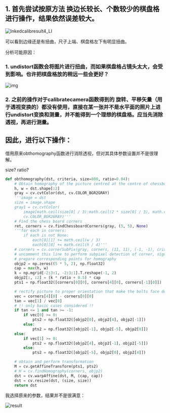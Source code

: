 ## 1. 首先尝试按原方法 换边长较长、个数较少的棋盘格进行操作，结果依然误差较大。

![Inkedcalibresult4_LI](C:\Users\dell\Desktop\Courses\IPP\汇报\2021.12.8\Inkedcalibresult4_LI.jpg)

可以看到边缘还是有扭曲，尺子上端、棋盘格左下有明显扭曲。

分析可能原因：

### 1. undistort函数会将图片进行扭曲，而如果棋盘格占镜头太大，会受到影响。也许把棋盘格放的稍远一些会更好？

![img](https://images2015.cnblogs.com/blog/1138496/201704/1138496-20170414225209314-1805828765.png)

### 2. 之前的操作对于calibratecamera函数得到的 旋转、平移矢量（用于透视变换的）都没有使用，直接在某一张并不是水平面的照片上进行undistort变换和测量，并不能得到一个理想的棋盘格。应当先消除透视，再进行测量。

## 因此，进行以下操作：

借用原来obthomography函数进行消除透视，但对其具体参数设置并不是很理解。

size? ratio?

```python
def obthomography(dst, criteria, size=800, ratio=0.04):
    # Obtain homography of the picture centred at the centre of chessboard
    h, w = dst.shape[:2]
    gray = cv.cvtColor(dst, cv.COLOR_BGR2GRAY)
    '''image = dst
    size = image.shape
    gray1 = cv.cvtColor(
        image[math.ceil(size[0] / 3):math.ceil(2 * size[0] / 3), math.ceil(size[1] / 4):math.ceil(3 * size[1] / 4)],
        cv.COLOR_BGR2GRAY)'''
    # Find the chess board corners
    ret, corners = cv.findChessboardCorners(gray, (5, 5), None)
    '''for each in corners:
        if each is not None:
            each[0][1] += math.ceil(w / 3)
            each[0][0] += math.ceil(h / 4)'''
    # corners = cv.cornerSubPix(gray, corners, (11, 11), (-1, -1), criteria)
    # uncomment this line to perform subpixel detection of corner, significantly slow the speed
    # prepare corresponding points for homography
    objp2 = np.zeros((5 * 5, 2), np.float32)
    cap = max(h, w)
    k = np.mgrid[-2:3:1, -2:3:1].T.reshape(-1, 2)
    objp2[:, :2] = (k * ratio + 0.5) * cap
    pts1 = np.float32([corners[0][0], corners[4][0], corners[-1][0]])

    # rectify picture to proper orientation that make the bolts face downward
    vec = corners[4][0] - corners[0][0]
    tan = vec[1] / vec[0]
    # !! only basic cases considered !!
    if tan <= 1 and tan >= -1:
        if vec[0] >= 0:
            pts2 = np.float32([objp2[0], objp2[4], objp2[-1]])
        else:
            pts2 = np.float32([objp2[-1], objp2[-5], objp2[0]])
    else:
        if vec[1] >= 0:
            pts2 = np.float32([objp2[4], objp2[-1], objp2[-5]])
        else:
            pts2 = np.float32([objp2[-5], objp2[0], objp2[4]])

    # obtain and perform transformation
    M = cv.getAffineTransform(pts1, pts2)
    # H = cv.findHomography(corners, objp2)
    dst = cv.warpAffine(dst, M, (cap, cap))
    dst = cv.resize(dst, (size, size))
    return dst
```

我选择原来的参数，结果并不是很满意：

![result](D:\Courses\IPP\汇报\2021.12.8\result.png)
